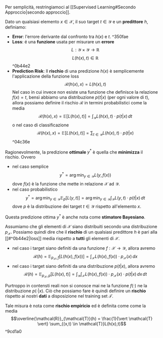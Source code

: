 Per semplicità, restringiamoci al [[Supervised Learning#Secondo Approccio|secondo approccio]].

Dato un qualsiasi elemento $x \in \mathcal{X}$, il suo target $t \in \mathcal{Y}$ e un **predittore** $h$, definiamo:
- **Error**: l'errore derivante dal confronto tra $h(x)$ e $t$. ^350fae
- **Loss**: é una **funzione** usata per misurare un **errore** $$L: \mathcal{Y} \times \mathcal{Y} \to \mathbb{R}$$ $$L(h(x), t) \in \mathbb{R}$$ ^0b44e2
- **Prediction Risk**: Il **rischio** di una predizione $h(x)$ è semplicemente l'applicazione della funzione loss $$\mathcal{R}(h(x),x)=L(h(x),t)$$
  Nel caso in cui invece non esiste una funzione che definisce la relazione $f(x) = t$, bensì abbiamo una distribuzione $p(t \vert x)$ (per ogni valore di $t$), allora possiamo definire il rischio $\mathcal{R}$ in termini probabilistici come la media $$\mathcal{R}(h(x),x) = \mathbb{E} \left[ L(h(x),t) \right] = \int_{\mathcal{Y}} L(h(x),t) \cdot p(t \vert x) \,dt$$ o nel caso di classificazione $$\mathcal{R}(h(x),x) = \mathbb{E} \left[ L(h(x),t) \right] = \sum_{t \in \mathcal{Y}} L(h(x),t) \cdot p(t \vert x)$$ ^04c36e

Ragionevolmente, la predizione **ottimale** $y^*$ è quella che **minimizza** il rischio.
Ovvero
- nel caso semplice $$y^* = \arg \min_{y \in \mathcal{Y}} L(y, f(x))$$ dove $f(x)$ è la funzione che mette in relazione $\mathcal{X}$ ad $\mathcal{Y}$.
- nel caso probabilistico $$y^* = \arg \min_{y \in \mathcal{Y}} \mathbb{E}_p\left[ L(y, t) \right] = \arg \min_{y \in \mathcal{Y}} \int_{\mathcal{Y}} L(y,t) \cdot p(t \vert x) \,dt$$ dove $p$ è la distribuzione dei target $t \in \mathcal{Y}$ rispetto all'elemento $x$.

Questa predizione ottima $y^*$ è anche nota come **stimatore Bayesiano**.

Assumiamo che gli elementi di $\mathcal{X}$ siano distribuiti secondo una distribuzione $p_{\mathcal{X}}$.
Possiamo quindi dire che il **rischio** di un qualsiasi predittore $h$ è pari alla [[#^0b44e2|loss]] media rispetto a **tutti** gli elementi di $\mathcal{X}$.
- nel caso i target siano definiti da una funzione $f: \mathcal{X} \to \mathcal{Y}$, allora avremo $$\mathcal{R}(h) = \mathbb{E}_{p_{\mathcal{X}}, f}\left[ L(h(x), f(x)) \right] = \int_{\mathcal{X}} L(h(x), f(x)) \cdot p_{\mathcal{X}}(x) \,dx$$
- nel caso i target siano definiti da una distribuzione $p(t \vert x)$, allora avremo $$\mathcal{R}(h) = \mathbb{E}_{p_{\mathcal{X}}, p}\left[ L(h(x), t) \right] = \int_{\mathcal{Y}} \int_{\mathcal{X}} L(h(x), f(x)) \cdot p_{\mathcal{X}}(x) \cdot p(t \vert x) \,dx \,dt$$

Purtroppo in contensti reali non si conosce mai ne la funzione $f(\cdot)$ ne la distribuzione $p( \cdot \vert x)$.
Ciò che possiamo fare è quindi definire un **rischio** rispetto ai nostri **dati** a disposizione nel training set $\mathcal{T}$.

Tale misura è nota come **rischio empiricio** ed è definita come come la media $$\overline{\mathcal{R}}_{\mathcal{T}}(h) = \frac{1}{\vert \mathcal{T} \vert} \sum_{(x,t) \in \mathcal{T}}L(h(x),t)$$ ^9cd1a0